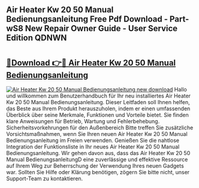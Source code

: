 ## Air Heater Kw 20 50 Manual Bedienungsanleitung Free Pdf Download - Part-wS8 New Repair Owner Guide - User Service Edition QDNWN

# <h2><a href="http://df5slco.blite.top/?on=Air+Heater+Kw+20+50+Manual+Bedienungsanleitung">🔗Download 👉🔴 Air Heater Kw 20 50 Manual Bedienungsanleitung</a></h2>

[![Air Heater Kw 20 50 Manual Bedienungsanleitung new download](https://i.imgur.com/lujVjoI.png)](http://df5slco.blite.top/?on=Air+Heater+Kw+20+50+Manual+Bedienungsanleitung)
Hallo und willkommen zum Benutzerhandbuch für Ihr neu installiertes Air Heater Kw 20 50 Manual Bedienungsanleitung. Dieser Leitfaden soll Ihnen helfen, das Beste aus Ihrem Produkt herauszuholen, indem er einen umfassenden Überblick über seine Merkmale, Funktionen und Vorteile bietet. Sie finden klare Anweisungen für Betrieb, Wartung und Fehlerbehebung. Sicherheitsvorkehrungen für den Außenbereich Bitte treffen Sie zusätzliche Vorsichtsmaßnahmen, wenn Sie Ihren neuen Air Heater Kw 20 50 Manual Bedienungsanleitung im Freien verwenden. Genießen Sie die nahtlose Integration der Funktionsliste in Ihr neues Air Heater Kw 20 50 Manual Bedienungsanleitung. Wir gehen davon aus, dass das Air Heater Kw 20 50 Manual BedienungsanleitungD eine zuverlässige und effektive Ressource auf Ihrem Weg zur Beherrschung der Verwendung Ihres neuen Gadgets war. Sollten Sie Hilfe oder Klärung benötigen, zögern Sie bitte nicht, unser Support-Team zu kontaktieren.

